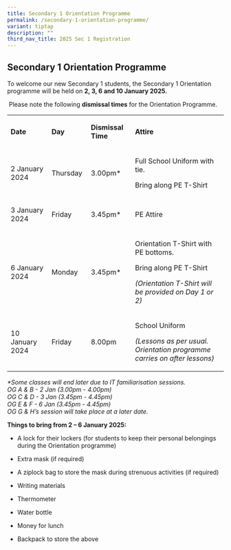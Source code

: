 ```yaml
---
title: Secondary 1 Orientation Programme
permalink: /secondary-1-orientation-programme/
variant: tiptap
description: ""
third_nav_title: 2025 Sec 1 Registration
---
```

<h2><strong>Secondary 1 Orientation Programme</strong>&nbsp;</h2>
<p>To welcome our new Secondary 1 students, the Secondary 1 Orientation programme
will be held on <strong>2, 3, 6 and 10 January 2025.</strong>&nbsp;</p>
<p>&nbsp;Please note the following <strong>dismissal times</strong> for the
Orientation Programme.&nbsp;&nbsp;</p>
<table style="minWidth: 100px">
<colgroup>
<col>
<col>
<col>
<col>
</colgroup>
<tbody>
<tr>
<td rowspan="1" colspan="1">
<p><strong>Date</strong>&nbsp;</p>
</td>
<td rowspan="1" colspan="1">
<p><strong>Day</strong>&nbsp;</p>
</td>
<td rowspan="1" colspan="1">
<p><strong>Dismissal Time</strong>&nbsp;</p>
</td>
<td rowspan="1" colspan="1">
<p><strong>Attire</strong>&nbsp;</p>
</td>
</tr>
<tr>
<td rowspan="1" colspan="1">
<p>2 January 2024&nbsp;</p>
</td>
<td rowspan="1" colspan="1">
<p>Thursday&nbsp;</p>
</td>
<td rowspan="1" colspan="1">
<p>3.00pm*&nbsp;</p>
</td>
<td rowspan="1" colspan="1">
<p>Full School Uniform with tie.&nbsp;&nbsp;</p>
<p>Bring along PE T-Shirt&nbsp;</p>
</td>
</tr>
<tr>
<td rowspan="1" colspan="1">
<p>3 January 2024&nbsp;</p>
</td>
<td rowspan="1" colspan="1">
<p>Friday&nbsp;</p>
</td>
<td rowspan="1" colspan="1">
<p>3.45pm*&nbsp;</p>
</td>
<td rowspan="1" colspan="1">
<p>PE Attire&nbsp;</p>
</td>
</tr>
<tr>
<td rowspan="1" colspan="1">
<p>6 January 2024&nbsp;</p>
</td>
<td rowspan="1" colspan="1">
<p>Monday&nbsp;</p>
</td>
<td rowspan="1" colspan="1">
<p>3.45pm*&nbsp;</p>
</td>
<td rowspan="1" colspan="1">
<p>Orientation T-Shirt with PE bottoms.&nbsp;&nbsp;</p>
<p>Bring along PE T-Shirt&nbsp;</p>
<p><em>(Orientation T-Shirt will be provided on Day 1 or 2)</em>&nbsp;</p>
</td>
</tr>
<tr>
<td rowspan="1" colspan="1">
<p>10 January 2024&nbsp;</p>
</td>
<td rowspan="1" colspan="1">
<p>Friday&nbsp;</p>
</td>
<td rowspan="1" colspan="1">
<p>8.00pm&nbsp;</p>
</td>
<td rowspan="1" colspan="1">
<p>School Uniform&nbsp;&nbsp;</p>
<p><em>(Lessons as per usual. Orientation programme carries on after lessons)</em>&nbsp;</p>
</td>
</tr>
</tbody>
</table>
<p><em>*Some classes will end later due to IT familiarisation sessions.&nbsp;</em>&nbsp;
<br><em>OG A &amp; B - 2 Jan (3.00pm - 4.00pm)</em>&nbsp;
<br><em>OG C &amp; D - 3 Jan (3.45pm - 4.45pm)</em>&nbsp;
<br><em>OG E &amp; F - 6 Jan (3.45pm - 4.45pm)</em>&nbsp;
<br><em>OG G &amp; H’s session will take place at a later date.&nbsp;</em>&nbsp;</p>
<p><strong>Things to bring from 2 – 6 January 2025:</strong>&nbsp;</p>
<ul>
<li>
<p>A lock for their lockers (for students to keep their personal belongings
during the Orientation programme)&nbsp;</p>
</li>
<li>
<p>Extra mask (if required)&nbsp;</p>
</li>
<li>
<p>A ziplock bag to store the mask during strenuous activities (if required)&nbsp;</p>
</li>
<li>
<p>Writing materials&nbsp;</p>
</li>
<li>
<p>Thermometer&nbsp;</p>
</li>
<li>
<p>Water bottle&nbsp;</p>
</li>
<li>
<p>Money for lunch&nbsp;</p>
</li>
<li>
<p>Backpack to store the above&nbsp;</p>
</li>
</ul>
<p></p>
